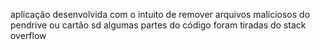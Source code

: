 aplicação desenvolvida com o intuito de remover arquivos maliciosos do pendrive ou cartão sd
algumas partes do código foram tiradas do stack overflow
